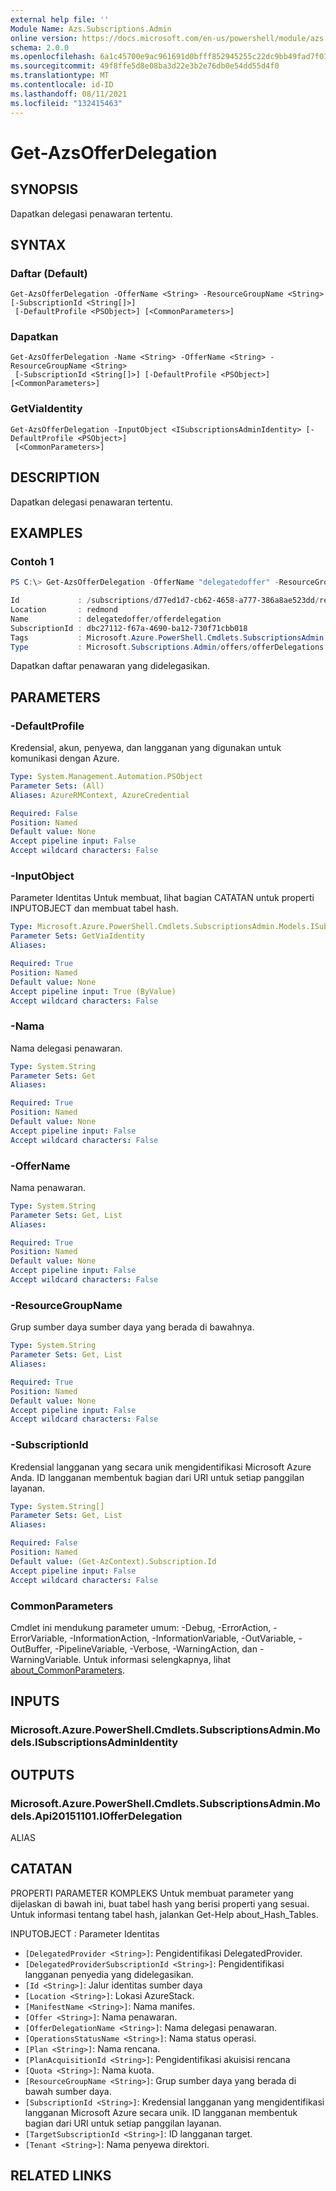 ```yaml
---
external help file: ''
Module Name: Azs.Subscriptions.Admin
online version: https://docs.microsoft.com/en-us/powershell/module/azs.subscriptions.admin/get-azsofferdelegation
schema: 2.0.0
ms.openlocfilehash: 6a1c45700e9ac961691d0bfff852945255c22dc9bb49fad7f01d58f128b84996
ms.sourcegitcommit: 49f8ffe5d8e08ba3d22e3b2e76db0e54dd55d4f0
ms.translationtype: MT
ms.contentlocale: id-ID
ms.lasthandoff: 08/11/2021
ms.locfileid: "132415463"
---
```

# Get-AzsOfferDelegation

## SYNOPSIS
Dapatkan delegasi penawaran tertentu.

## SYNTAX

### Daftar (Default)
```
Get-AzsOfferDelegation -OfferName <String> -ResourceGroupName <String> [-SubscriptionId <String[]>]
 [-DefaultProfile <PSObject>] [<CommonParameters>]
```

### Dapatkan
```
Get-AzsOfferDelegation -Name <String> -OfferName <String> -ResourceGroupName <String>
 [-SubscriptionId <String[]>] [-DefaultProfile <PSObject>] [<CommonParameters>]
```

### GetViaIdentity
```
Get-AzsOfferDelegation -InputObject <ISubscriptionsAdminIdentity> [-DefaultProfile <PSObject>]
 [<CommonParameters>]
```

## DESCRIPTION
Dapatkan delegasi penawaran tertentu.

## EXAMPLES

### Contoh 1
```powershell
PS C:\> Get-AzsOfferDelegation -OfferName "delegatedoffer" -ResourceGroupName "testrg"

Id             : /subscriptions/d77ed1d7-cb62-4658-a777-386a8ae523dd/resourceGroups/testrg/providers/Microsoft.Subscriptions.Admin/offers/delegatedoffer/offerDelegations/offerdelegation
Location       : redmond
Name           : delegatedoffer/offerdelegation
SubscriptionId : dbc27112-f67a-4690-ba12-730f71cbb018
Tags           : Microsoft.Azure.PowerShell.Cmdlets.SubscriptionsAdmin.Models.Api20151101.ResourceTags
Type           : Microsoft.Subscriptions.Admin/offers/offerDelegations
```

Dapatkan daftar penawaran yang didelegasikan.

## PARAMETERS

### -DefaultProfile
Kredensial, akun, penyewa, dan langganan yang digunakan untuk komunikasi dengan Azure.

```yaml
Type: System.Management.Automation.PSObject
Parameter Sets: (All)
Aliases: AzureRMContext, AzureCredential

Required: False
Position: Named
Default value: None
Accept pipeline input: False
Accept wildcard characters: False

```

### -InputObject
Parameter Identitas Untuk membuat, lihat bagian CATATAN untuk properti INPUTOBJECT dan membuat tabel hash.

```yaml
Type: Microsoft.Azure.PowerShell.Cmdlets.SubscriptionsAdmin.Models.ISubscriptionsAdminIdentity
Parameter Sets: GetViaIdentity
Aliases:

Required: True
Position: Named
Default value: None
Accept pipeline input: True (ByValue)
Accept wildcard characters: False

```

### -Nama
Nama delegasi penawaran.

```yaml
Type: System.String
Parameter Sets: Get
Aliases:

Required: True
Position: Named
Default value: None
Accept pipeline input: False
Accept wildcard characters: False

```

### -OfferName
Nama penawaran.

```yaml
Type: System.String
Parameter Sets: Get, List
Aliases:

Required: True
Position: Named
Default value: None
Accept pipeline input: False
Accept wildcard characters: False

```

### -ResourceGroupName
Grup sumber daya sumber daya yang berada di bawahnya.

```yaml
Type: System.String
Parameter Sets: Get, List
Aliases:

Required: True
Position: Named
Default value: None
Accept pipeline input: False
Accept wildcard characters: False

```

### -SubscriptionId
Kredensial langganan yang secara unik mengidentifikasi Microsoft Azure Anda. ID langganan membentuk bagian dari URI untuk setiap panggilan layanan.

```yaml
Type: System.String[]
Parameter Sets: Get, List
Aliases:

Required: False
Position: Named
Default value: (Get-AzContext).Subscription.Id
Accept pipeline input: False
Accept wildcard characters: False

```

### CommonParameters
Cmdlet ini mendukung parameter umum: -Debug, -ErrorAction, -ErrorVariable, -InformationAction, -InformationVariable, -OutVariable, -OutBuffer, -PipelineVariable, -Verbose, -WarningAction, dan -WarningVariable. Untuk informasi selengkapnya, lihat [about_CommonParameters](http://go.microsoft.com/fwlink/?LinkID=113216).

## INPUTS

### Microsoft.Azure.PowerShell.Cmdlets.SubscriptionsAdmin.Models.ISubscriptionsAdminIdentity

## OUTPUTS

### Microsoft.Azure.PowerShell.Cmdlets.SubscriptionsAdmin.Models.Api20151101.IOfferDelegation

ALIAS

## CATATAN

PROPERTI PARAMETER KOMPLEKS Untuk membuat parameter yang dijelaskan di bawah ini, buat tabel hash yang berisi properti yang sesuai. Untuk informasi tentang tabel hash, jalankan Get-Help about_Hash_Tables.

INPUTOBJECT <ISubscriptionsAdminIdentity> : Parameter Identitas
  - `[DelegatedProvider <String>]`: Pengidentifikasi DelegatedProvider.
  - `[DelegatedProviderSubscriptionId <String>]`: Pengidentifikasi langganan penyedia yang didelegasikan.
  - `[Id <String>]`: Jalur identitas sumber daya
  - `[Location <String>]`: Lokasi AzureStack.
  - `[ManifestName <String>]`: Nama manifes.
  - `[Offer <String>]`: Nama penawaran.
  - `[OfferDelegationName <String>]`: Nama delegasi penawaran.
  - `[OperationsStatusName <String>]`: Nama status operasi.
  - `[Plan <String>]`: Nama rencana.
  - `[PlanAcquisitionId <String>]`: Pengidentifikasi akuisisi rencana
  - `[Quota <String>]`: Nama kuota.
  - `[ResourceGroupName <String>]`: Grup sumber daya yang berada di bawah sumber daya.
  - `[SubscriptionId <String>]`: Kredensial langganan yang mengidentifikasi langganan Microsoft Azure secara unik. ID langganan membentuk bagian dari URI untuk setiap panggilan layanan.
  - `[TargetSubscriptionId <String>]`: ID langganan target.
  - `[Tenant <String>]`: Nama penyewa direktori.

## RELATED LINKS

